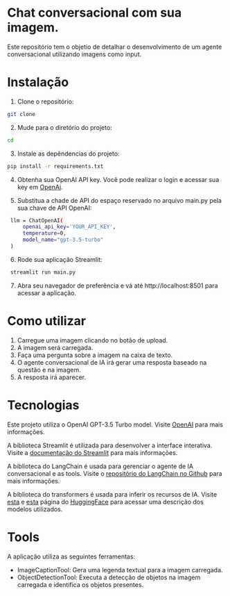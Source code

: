 # Chat conversacional com sua imagem.

Este repositório tem o objetio de detalhar o desenvolvimento de um agente conversacional utilizando imagens como input.

# Instalação

1. Clone o repositório:

```bash
git clone 
```

2. Mude para o diretório do projeto:
 ```bash
cd 
```

3. Instale as depêndencias do projeto:
```bash
pip install -r requirements.txt
```

4. Obtenha sua OpenAI API key. Você pode realizar o login e acessar sua key em [OpenAi](https://platform.openai.com/).

5. Substitua a chade de API do espaço reservado no arquivo main.py pela sua chave de API OpenAI:
```bash
 llm = ChatOpenAI(
     openai_api_key='YOUR_API_KEY',
     temperature=0,
     model_name="gpt-3.5-turbo"
 )
```

6. Rode sua aplicação Streamlit:
```bash
 streamlit run main.py
```

7. Abra seu navegador de preferência e vá até http://localhost:8501 para acessar a aplicação.


# Como utilizar

1. Carregue uma imagem clicando no botão de upload.
2. A imagem será carregada.
3. Faça uma pergunta sobre a imagem na caixa de texto.
4. O agente conversacional de IA irá gerar uma resposta baseado na questão e na imagem.
5. A resposta irá aparecer.

# Tecnologias

Este projeto utiliza o OpenAI GPT-3.5 Turbo model. Visite [OpenAI](https://openai.com/) para mais informações.

A biblioteca Streamlit é utilizada para desenvolver a interface interativa. Visite a [documentação do Streamlit](https://docs.streamlit.io/) para mais informações.

A biblioteca do LangChain é usada para gerenciar o agente de IA conversacional e as tools. Visite o [repositório do LangChain no Github](https://github.com/langchain-ai/langchain) para mais informações.

A biblioteca do transformers é usada para inferir os recursos de IA. Visite [esta](https://huggingface.co/Salesforce/blip-image-captioning-large) e [esta](https://huggingface.co/facebook/detr-resnet-50) página do [HuggingFace](https://huggingface.co/) para acessar uma descrição dos modelos utilizados. 

# Tools

A aplicação utiliza as seguintes ferramentas:

* ImageCaptionTool: Gera uma legenda textual para a imagem carregada.
* ObjectDetectionTool: Executa a detecção de objetos na imagem carregada e identifica os objetos presentes.
